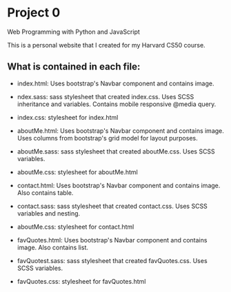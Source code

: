 # Project 0

Web Programming with Python and JavaScript

This is a personal website that I created for my Harvard CS50 course.

## What is contained in each file:
- index.html: Uses bootstrap's Navbar component and contains image. 
- ndex.sass: sass stylesheet that created index.css. Uses SCSS inheritance and variables. Contains mobile responsive @media query.
- index.css: stylesheet for index.html

- aboutMe.html: Uses bootstrap's Navbar component and contains image. Uses columns from bootstrap's grid model for layout purposes.
- aboutMe.sass: sass stylesheet that created aboutMe.css. Uses SCSS variables.
- aboutMe.css: stylesheet for aboutMe.html

- contact.html: Uses bootstrap's Navbar component and contains image. Also contains table.
- contact.sass: sass stylesheet that created contact.css. Uses SCSS variables and nesting.
- aboutMe.css: stylesheet for contact.html

- favQuotes.html: Uses bootstrap's Navbar component and contains image. Also contains list.
- favQuotest.sass: sass stylesheet that created favQuotes.css. Uses SCSS variables.
- favQuotes.css: stylesheet for favQuotes.html
